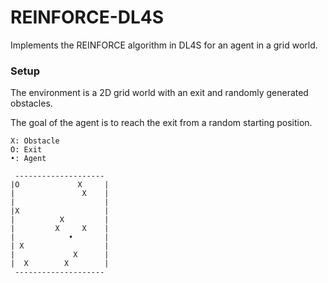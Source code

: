 # REINFORCE-DL4S

Implements the REINFORCE algorithm in DL4S
for an agent in a grid world.

### Setup

The environment is a 2D grid world with an exit and randomly generated obstacles.

The goal of the agent is to reach the exit from a random starting position.

```
X: Obstacle
O: Exit
•: Agent

 -------------------- 
|O             X     |
|               X    |
|                    |
|X                   |
|          X         |
|         X     X    |
|            •       |
| X                  |
|             X      |
|  X        X        |
 -------------------- 
```


